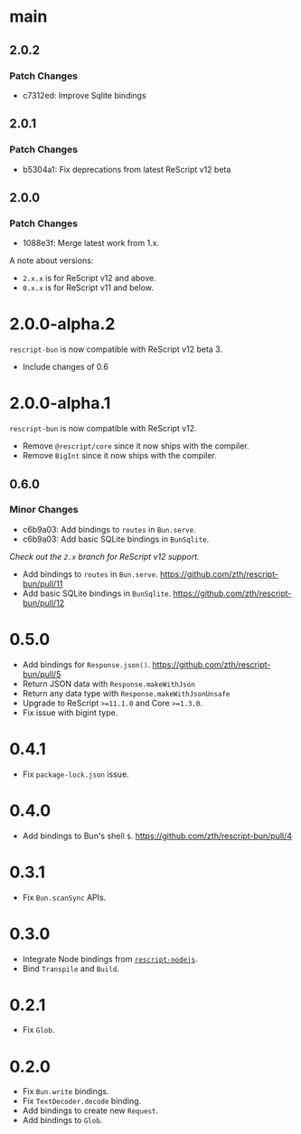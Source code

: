 # main

## 2.0.2

### Patch Changes

- c7312ed: Improve Sqlite bindings

## 2.0.1

### Patch Changes

- b5304a1: Fix deprecations from latest ReScript v12 beta

## 2.0.0

### Patch Changes

- 1088e3f: Merge latest work from 1.x.

A note about versions:

- `2.x.x` is for ReScript v12 and above.
- `0.x.x` is for ReScript v11 and below.

# 2.0.0-alpha.2

`rescript-bun` is now compatible with ReScript v12 beta 3.

- Include changes of 0.6

# 2.0.0-alpha.1

`rescript-bun` is now compatible with ReScript v12.

- Remove `@rescript/core` since it now ships with the compiler.
- Remove `BigInt` since it now ships with the compiler.

## 0.6.0

### Minor Changes

- c6b9a03: Add bindings to `routes` in `Bun.serve`.
- c6b9a03: Add basic SQLite bindings in `BunSqlite`.

_Check out the `2.x` branch for ReScript v12 support._

- Add bindings to `routes` in `Bun.serve`. https://github.com/zth/rescript-bun/pull/11
- Add basic SQLite bindings in `BunSqlite`. https://github.com/zth/rescript-bun/pull/12

# 0.5.0

- Add bindings for `Response.json()`. https://github.com/zth/rescript-bun/pull/5
- Return JSON data with `Response.makeWithJson`
- Return any data type with `Response.makeWithJsonUnsafe`
- Upgrade to ReScript `>=11.1.0` and Core `>=1.3.0`.
- Fix issue with bigint type.

# 0.4.1

- Fix `package-lock.json` issue.

# 0.4.0

- Add bindings to Bun's shell `$`. https://github.com/zth/rescript-bun/pull/4

# 0.3.1

- Fix `Bun.scanSync` APIs.

# 0.3.0

- Integrate Node bindings from [`rescript-nodejs`](https://github.com/TheSpyder/rescript-nodejs).
- Bind `Transpile` and `Build`.

# 0.2.1

- Fix `Glob`.

# 0.2.0

- Fix `Bun.write` bindings.
- Fix `TextDecoder.decode` binding.
- Add bindings to create new `Request`.
- Add bindings to `Glob`.
